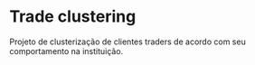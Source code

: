 # Trade clustering

Projeto de clusterização de clientes traders de acordo com seu comportamento na instituição.